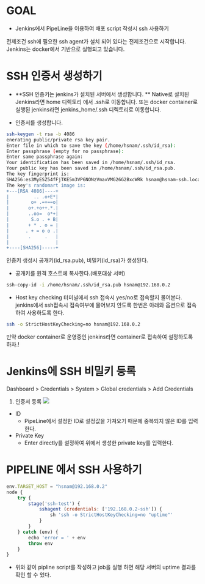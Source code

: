 # GOAL
- Jenkins에서 PipeLine을 이용하여 배포 script 작성시 ssh 사용하기
>
전제조건
ssh에 필요한 ssh agent가 설치 되어 있다는 전제조건으로 시작합니다.
Jenkins는 docker에서 기반으로 실행되고 있습니다.

# SSH 인증서 생성하기
- **SSH 인증키는 jenkins가 설치된 서버에서 생성합니다. **
Native로 설치된 Jenkins라면 home 디렉토리 에서 .ssh로 이동합니다. 또는 docker container로 실행된 jenkins라면 jenkins_home/.ssh 디렉토리로 이동합니다.

- 인증서를 생성합니다.
```bash
ssh-keygen -t rsa -b 4086
enerating public/private rsa key pair.
Enter file in which to save the key (/home/hsnam/.ssh/id_rsa): 
Enter passphrase (empty for no passphrase): 
Enter same passphrase again: 
Your identification has been saved in /home/hsnam/.ssh/id_rsa.
Your public key has been saved in /home/hsnam/.ssh/id_rsa.pub.
The key fingerprint is:
SHA256:es3MyESZ54fFjTKE5m3VP6NONzVmaxVMG26G2BxcWRk hsnam@hsnam-ssh.localdomain
The key's randomart image is:
+---[RSA 4086]----+
|         .. .o+E*|
|        o+ .=+==o|
|       o+.+o++.*.|
|       ..oo=  o*+|
|        S.o . + B|
|       + * . o = |
|      . + = o o .|
|       .     .   |
|                 |
+----[SHA256]-----+
```
인증키 생성시 공개키(id_rsa.pub), 비밀키(id_rsa)가 생성된다.

- 공개키를 원격 호스트에 복사한다.(배포대상 서버)
```bash
ssh-copy-id -i /home/hsnam/.ssh/id_rsa.pub hsnam@192.168.0.2
```

- Host key checking 
터미널에서 ssh 접속시 yes/no로 접속할지 물어본다. jenkins에서 ssh접속시 접속여부에 물어보지 안도록 한번은 아래와 옵션으로 접속하여 사용하도록 한다.
```bash
ssh -o StrictHostKeyChecking=no hsnam@192.168.0.2
```
만약 docker container로 운영중인 jenkins라면 container로 접속하여 설정하도록 하자.!

# Jenkins에 SSH 비밀키 등록
>
Dashboard > Credentials > System > Global credentials > Add Credentials

1. 인증서 등록
![](https://velog.velcdn.com/images/hong-brother/post/a357c789-b0fd-42b2-b806-649292952b3e/image.png)
- ID
	- PipeLine에서 설정한 ID로 설정값을 가져오기 때문에 중복되지 않은 ID를 입력한다.
- Private Key 
	- Enter directly를 설정하여 위에서 생성한 private key를 입력한다.
    
    
# PIPELINE 에서 SSH 사용하기
```js
env.TARGET_HOST = "hsnam@192.168.0.2"
node {
    try {
        stage('ssh-test') {
            sshagent (credentials: ['192.168.0.2-ssh']) {
                sh 'ssh -o StrictHostKeyChecking=no "uptime"'
            }
        }
    } catch (env) {
        echo 'error = ' + env
        throw env
    }
}
```
- 위와 같이 pipline script를 작성하고 job을 실행 하면 해당 서버의 uptime 결과를 확인 할 수 있다.
